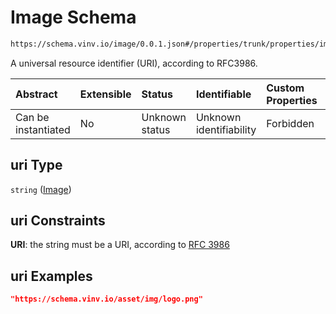 # Image Schema

```txt
https://schema.vinv.io/image/0.0.1.json#/properties/trunk/properties/image_trunk/properties/uri
```

A universal resource identifier (URI), according to RFC3986.

| Abstract            | Extensible | Status         | Identifiable            | Custom Properties | Additional Properties | Access Restrictions | Defined In                                                                                                              |
| :------------------ | :--------- | :------------- | :---------------------- | :---------------- | :-------------------- | :------------------ | :---------------------------------------------------------------------------------------------------------------------- |
| Can be instantiated | No         | Unknown status | Unknown identifiability | Forbidden         | Allowed               | none                | [dereferenced.doc.json\*](../../../../../vinv-schemas/vinv-tree/out/0.0.1/dereferenced.doc.json "open original schema") |

## uri Type

`string` ([Image](dereferenced-properties-trunk-definition-properties-image-of-the-trunk-properties-image.md))

## uri Constraints

**URI**: the string must be a URI, according to [RFC 3986](https://tools.ietf.org/html/rfc3986 "check the specification")

## uri Examples

```json
"https://schema.vinv.io/asset/img/logo.png"
```
